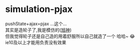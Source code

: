 # simulation-pjax
  pushState+ajax=pjax ...这个...<br/>
  其实是造轮子了,我是模仿的([旭神]( http://www.zhangxinxu.com/wordpress/2013/06/html5-history-api-pushstate-replacestate-ajax/ ))<br/>
  但我觉得轮子还是自己造的用着舒服所以自己就造了一个 哈哈~ &#128514;<br/>
  ie10及以上才能用负责没有效果
